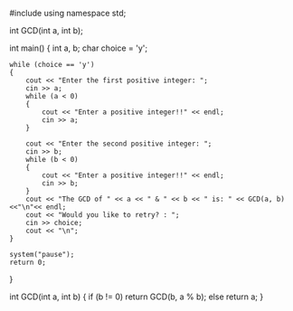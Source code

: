 #include <iostream>
using namespace std;

int GCD(int a, int b);

int main()
{
	int a, b;
	char choice = 'y';

	while (choice == 'y')
	{
		cout << "Enter the first positive integer: ";
		cin >> a;
		while (a < 0)
		{
			cout << "Enter a positive integer!!" << endl;
			cin >> a;
		}
		
		cout << "Enter the second positive integer: ";
		cin >> b;
		while (b < 0)
		{
			cout << "Enter a positive integer!!" << endl;
			cin >> b;
		}
		cout << "The GCD of " << a << " & " << b << " is: " << GCD(a, b) <<"\n"<< endl;
		cout << "Would you like to retry? : ";
		cin >> choice;
		cout << "\n";
	}

	system("pause");
	return 0;
}

int GCD(int a, int b)
{
	if (b != 0)
		return GCD(b, a % b);
	else
		return a;
}
